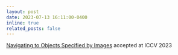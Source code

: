 ```yaml
---
layout: post
date: 2023-07-13 16:11:00-0400
inline: true
related_posts: false
---
```


[Navigating to Objects Specified by Images](https://arxiv.org/pdf/2304.01192.pdf) accepted at ICCV 2023